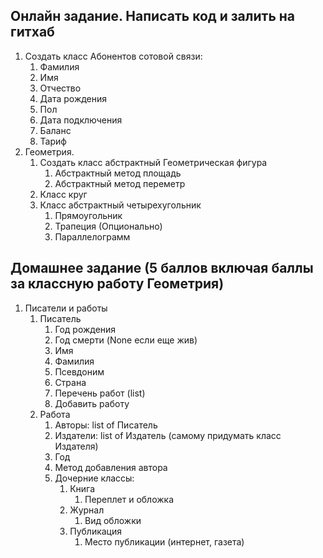 ## Онлайн задание. Написать код и залить на гитхаб
1. Создать класс Абонентов сотовой связи:
   1. Фамилия
   2. Имя
   3. Отчество
   4. Дата рождения
   5. Пол
   6. Дата подключения
   7. Баланс
   8. Тариф
2. Геометрия.
   1. Создать класс абстрактный Геометрическая фигура
      1. Абстрактный метод площадь
      2. Абстрактный метод переметр
   2. Класс круг
   3. Класс абстрактный четырехугольник
      1. Прямоугольник
      2. Трапеция (Опционально)
      3. Параллелограмм

## Домашнее задание (5 баллов включая баллы за классную работу Геометрия)
1. Писатели и работы
   1. Писатель
      1. Год рождения
      2. Год смерти (None если еще жив)
      3. Имя
      4. Фамилия
      5. Псевдоним
      6. Страна
      7. Перечень работ (list)
      8. Добавить работу
   2. Работа
      1. Авторы: list of Писатель
      2. Издатели: list of Издатель (самому придумать класс Издателя)
      3. Год
      4. Метод добавления автора
      5. Дочерние классы:
         1. Книга
            1. Переплет и обложка
         2. Журнал
            1. Вид обложки
         3. Публикация
            1. Место публикации (интернет, газета)